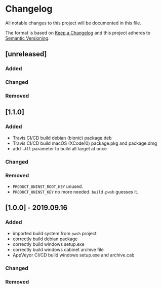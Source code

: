 # Changelog

All notable changes to this project will be documented in this file.

The format is based on [Keep a Changelog](http://keepachangelog.com/en/1.0.0/)
and this project adheres to [Semantic Versioning](http://semver.org/spec/v2.0.0.html).

## \[unreleased]

### Added

### Changed

### Removed

## \[1.1.0]

### Added

-   Travis CI/CD build debian (bionic) package.deb
-   Travis CI/CD build macOS (XCode10) package.pkg and package.dmg
-   add `-All` parameter to build all target at once

### Changed

### Removed

-   `PRODUCT_UNINST_ROOT_KEY` unused.
-   `PRODUCT_UNINST_KEY` no more needed. `build.pwsh` guesses it.

## \[1.0.0] - 2019.09.16

### Added

-   imported build system from `pwsh` project
-   correctly build debian package
-   correctly build windows setup.exe
-   correctly build windows cabinet archive file
-   AppVeyor CI/CD build windows setup.exe and archive.cab

### Changed

### Removed
